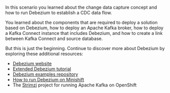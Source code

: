 In this scenario you learned about the change data capture concept and how to run Debezium to establish a CDC data flow.

You learned about the components that are required to deploy a solution based on Debezium, how to deploy an Apache Kafka broker, how to deploy a Kafka Connect instance that includes Debezium, and how to create a link between Kafka Connect and source database.

But this is just the beginning.
Continue to discover more about Debezium by exploring these additional resources:

* [Debezium website](https://debezium.io/)
* [Extended Debezium tutorial](https://debezium.io/docs/tutorial/)
* [Debezium examples repository](https://github.com/debezium/debezium-examples)
* [How to run Debezium on Minishift](http://debezium.io/docs/openshift/)
* The [Strimzi](http://strimzi.io/) project for running Apache Kafka on OpenShift

